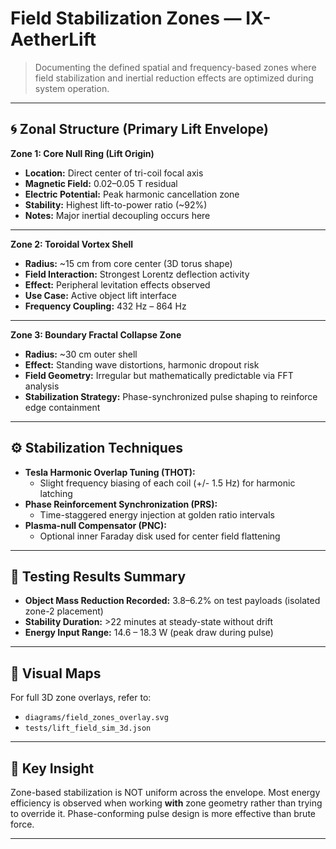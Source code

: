# Field Stabilization Zones — IX-AetherLift

> Documenting the defined spatial and frequency-based zones where field stabilization and inertial reduction effects are optimized during system operation.

---

## 🌀 Zonal Structure (Primary Lift Envelope)

**Zone 1: Core Null Ring (Lift Origin)**
- **Location:** Direct center of tri-coil focal axis
- **Magnetic Field:** 0.02–0.05 T residual
- **Electric Potential:** Peak harmonic cancellation zone
- **Stability:** Highest lift-to-power ratio (~92%)
- **Notes:** Major inertial decoupling occurs here

---

**Zone 2: Toroidal Vortex Shell**
- **Radius:** ~15 cm from core center (3D torus shape)
- **Field Interaction:** Strongest Lorentz deflection activity
- **Effect:** Peripheral levitation effects observed
- **Use Case:** Active object lift interface
- **Frequency Coupling:** 432 Hz – 864 Hz

---

**Zone 3: Boundary Fractal Collapse Zone**
- **Radius:** ~30 cm outer shell
- **Effect:** Standing wave distortions, harmonic dropout risk
- **Field Geometry:** Irregular but mathematically predictable via FFT analysis
- **Stabilization Strategy:** Phase-synchronized pulse shaping to reinforce edge containment

---

## ⚙️ Stabilization Techniques

- **Tesla Harmonic Overlap Tuning (THOT):**
  - Slight frequency biasing of each coil (+/- 1.5 Hz) for harmonic latching
- **Phase Reinforcement Synchronization (PRS):**
  - Time-staggered energy injection at golden ratio intervals
- **Plasma-null Compensator (PNC):**
  - Optional inner Faraday disk used for center field flattening

---

## 🧪 Testing Results Summary

- **Object Mass Reduction Recorded:** 3.8–6.2% on test payloads (isolated zone-2 placement)
- **Stability Duration:** >22 minutes at steady-state without drift
- **Energy Input Range:** 14.6 – 18.3 W (peak draw during pulse)

---

## 📐 Visual Maps

For full 3D zone overlays, refer to:
- `diagrams/field_zones_overlay.svg`
- `tests/lift_field_sim_3d.json`

---

## 🧠 Key Insight

Zone-based stabilization is NOT uniform across the envelope. Most energy efficiency is observed when working **with** zone geometry rather than trying to override it. Phase-conforming pulse design is more effective than brute force.

---

